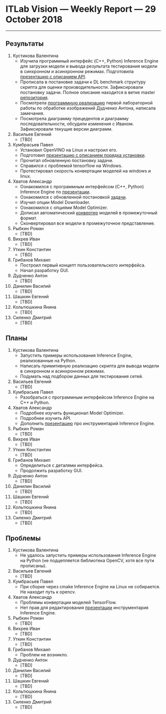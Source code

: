 ﻿# ITLab Vision — Weekly Report — 29 October 2018

----------------

## Результаты

  1. Кустикова Валентина
     - Изучила программный интерфейс (C++, Python) Inference Engine
       для загрузки модели и вывода результата тестирования
       модели в синхронном и асинхронном режимах. Подготовила
       [презентацию с описанием API][openvino-ieapi-pptx].
     - Прописала в постановке задачи к DL benchmark
       структуру скрипта для оценки производительности.
       Зафиксировали постановку задачи. Полное описание находится
       в ветке master [репозитория][openvino-dl-benchmark].
     - Посмотрела [программную реализацию][opencv-python]
       первой лабораторной работы по обработке изображений
       Дудченко Антона, написала замечания.
     - Посмотрела диаграмму прецедентов и диаграмму последовательности,
       обсудили изменения с Иваном. Зафиксировали текущие версии
       диаграмм.
  1. Васильев Евгений
     - [TBD]
  1. Кумбрасьев Павел
     - Установил OpenVINO на Linux и настроил его. 
     - Подготовил  [презентацию с описанием порядка установки][openvino-linux-pptx].
     - Прочитал обновленную постановку задачи.
     - Справился с проблемой tensorflow на Windows.
     - Протестировал скорость конвертации моделей на windows и linux.
  1. Хватов Александр
     - Ознакомился с программным интерфейсом (C++, Python) Inference Engine по [презентации][openvino-ieapi-pptx].
     - Ознакомился с обновленной постановкой [задачи][openvino-dl-benchmark].
     - Изучил опции Model Downloader.
     - Ознакомился с опциями Model Optimizer.
     - Дописал автоматический [конвертер][converter] моделей в промежуточный формат.
     - Сконвертировал все модели в промежуточное представление.
  1. Рыбкин Роман
     - [TBD]
  1. Вихрев Иван
     - [TBD]
  1. Уткин Константин
     - [TBD]
  1. Грибанов Михаил
     - Построил первый концепт пользовательского интерфейса.
     - Начал разработку GUI.
  1. Дудченко Антон
     - [TBD]
  1. Данилин Василий
     - [TBD]
  1. Шашкин Евгений
     - [TBD]
  1. Кольтюшкина Янина
     - [TBD]
  1. Силенко Дмитрий
     - [TBD]


## Планы

  1. Кустикова Валентина
     - Запустить примеры использования Inference Engine,
       реализованные на Python.
     - Написать примитивную реализацию скрипта для вывода
       модели в синхронном и асинхронном режимах.
     - Подумать над подбором данных для тестирования сетей.
  1. Васильев Евгений
     - [TBD]
  1. Кумбрасьев Павел
     - Разобраться с программным интерфейсом Inference Engine на C++ и Python.
  1. Хватов Александр
     - Подробнее изучить функционал Model Optimizer.
     - Подробнее изучить API.
     - Дополнить [презентацию][openvino_toolkit-pptx] про инструментарий Inference Engine.
  1. Рыбкин Роман
     - [TBD]
  1. Вихрев Иван
     - [TBD]
  1. Уткин Константин
     - [TBD]
  1. Грибанов Михаил
     - Определиться с деталями интерфейса.
     - Продолжить разработку GUI.
  1. Дудченко Антон
     - [TBD]
  1. Данилин Василий
     - [TBD]
  1. Шашкин Евгений
     - [TBD]
  1. Кольтюшкина Янина
     - [TBD]
  1. Силенко Дмитрий
     - [TBD]
     

## Проблемы

  1. Кустикова Валентина
     - Не удалось запустить примеры использования Inference
       Engine на Python (не подцепляется библиотека OpenCV,
       хотя все пути прописаны).
  1. Васильев Евгений
     - [TBD]
  1. Кумбрасьев Павел
     - При сборке через cmake Inference Engine на Linux не собирается. 
       Не находит путь к opencv.
  1. Хватов Александр
     - Проблемы конвертации моделей TensorFlow.
     - Нет прав для редактирования [презентации][openvino_toolkit-pptx] инструментария Inference Engine.
  1. Рыбкин Роман
     - [TBD]
  1. Вихрев Иван
     - [TBD]
  1. Уткин Константин
     - [TBD]
  1. Грибанов Михаил
     - Проблем не возникло.
  1. Дудченко Антон
     - [TBD]
  1. Данилин Василий
     - [TBD]
  1. Шашкин Евгений
     - [TBD]
  1. Кольтюшкина Янина
     - [TBD]
  1. Силенко Дмитрий
     - [TBD]


<!-- LINKS -->
[openvino-ieapi-pptx]: https://drive.google.com/file/d/1uBSlroHpIhMt4MRVFLtwvO3KAsj9TqQA/view?usp=sharing
[openvino_toolkit-pptx]: https://drive.google.com/file/d/1CFc8yUkF6bAYRmoH3APqCzy000cMYtP8/view
[opencv-python]: https://github.com/IsinZ/itseez-ss-2016-practice/blob/master/src/image_processing.py
[openvino-dl-benchmark]: https://github.com/itlab-vision/openvino-dl-benchmark/blob/master/docs/concept.md
[opencv-python]: https://github.com/IsinZ/itseez-ss-2016-practice/blob/master/src/image_processing.py
[openvino-linux-pptx]: https://drive.google.com/open?id=1h1mWHoGQTRULMZITbXss3DDLreNi240k
[converter]: https://github.com/KchnKchn/openvino-dl-benchmark/blob/work/src/converter.py
